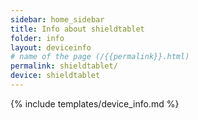 ```yaml
---
sidebar: home_sidebar
title: Info about shieldtablet
folder: info
layout: deviceinfo
# name of the page (/{{permalink}}.html)
permalink: shieldtablet/
device: shieldtablet
---
```

{% include templates/device_info.md %}
